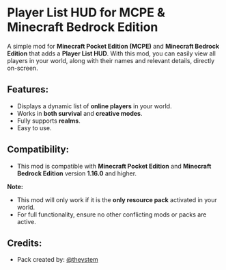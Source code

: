 # Player List HUD for MCPE & Minecraft Bedrock Edition

A simple mod for **Minecraft Pocket Edition (MCPE)** and **Minecraft Bedrock Edition** that adds a **Player List HUD**. With this mod, you can easily view all players in your world, along with their names and relevant details, directly on-screen.

## Features:
- Displays a dynamic list of **online players** in your world.
- Works in **both survival** and **creative modes**.
- Fully supports **realms**.
- Easy to use.

## Compatibility:
- This mod is compatible with **Minecraft Pocket Edition** and **Minecraft Bedrock Edition** version **1.16.0** and higher.

**Note:**  
- This mod will only work if it is the **only resource pack** activated in your world.  
- For full functionality, ensure no other conflicting mods or packs are active.

## Credits:
- Pack created by: [@theystem](https://www.youtube.com/channel/UCyK0Q1CzXxI9Z9XmJlvBOjw) 
